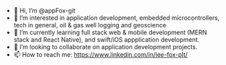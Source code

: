 - 👋 Hi, I’m @appFox-git
- 👀 I’m interested in application development, embedded microcontrollers, tech in general, oil & gas well logging and geoscience
- 🌱 I’m currently learning full stack web & mobile development (MERN stack and React Native), and swift/iOS appplication development.
- 💞️ I’m looking to collaborate on application development projects.
- 📫 How to reach me: https://www.linkedin.com/in/lee-fox-plt/

<!---
appFox-git/appFox-git is a ✨ special ✨ repository because its `README.md` (this file) appears on your GitHub profile.
You can click the Preview link to take a look at your changes.
--->
